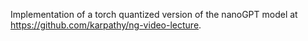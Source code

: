 Implementation of a torch quantized version of the nanoGPT model at https://github.com/karpathy/ng-video-lecture.
